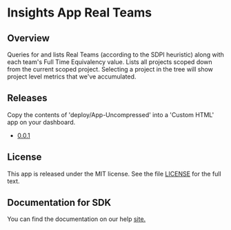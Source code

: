 Insights App Real Teams
=========================

## Overview
Queries for and lists Real Teams (according to the SDPI heuristic) along with each team's Full Time Equivalency value. Lists all projects scoped down from the current scoped project. Selecting a project in the tree will show project level metrics that we've accumulated.

## Releases
Copy the contents of 'deploy/App-Uncompressed' into a 'Custom HTML' app on your dashboard.

* [0.0.1](https://raw.githubusercontent.com/pcw216/insights-app-real-teams/0.0.1/deploy/App-uncompressed.html)

## License

This app is released under the MIT license.  See the file [LICENSE](./LICENSE) for the full text.

## Documentation for SDK

You can find the documentation on our help [site.](https://help.rallydev.com/apps/2.0rc3/doc/)
